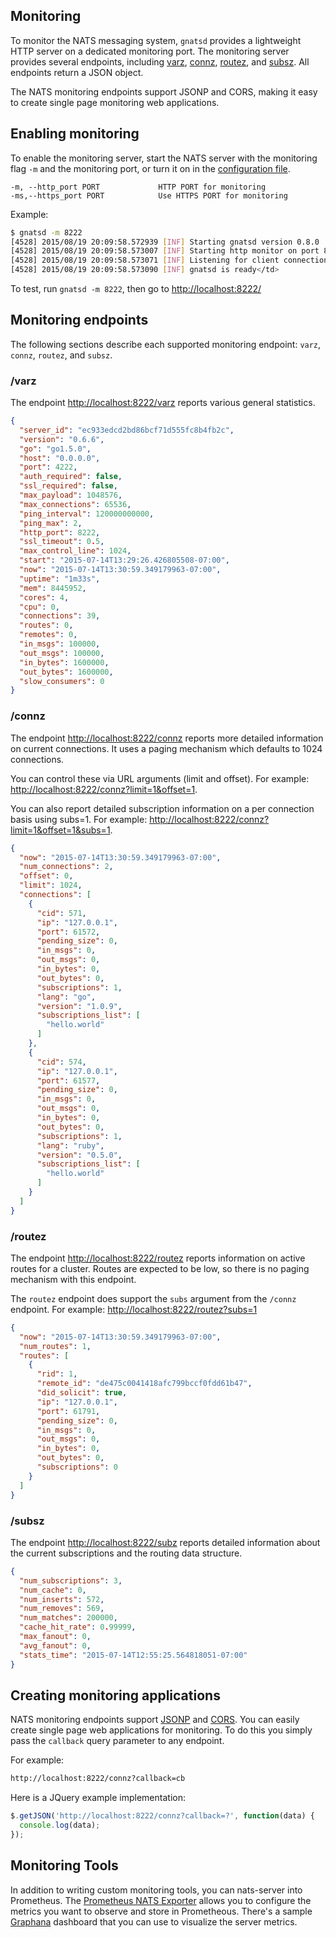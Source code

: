 ## Monitoring

To monitor the NATS messaging system, `gnatsd` provides a lightweight HTTP server on a dedicated monitoring port. The monitoring server provides several endpoints, including [varz](#/varz), [connz](#/connz), [routez](#/routez), and [subsz](#/subz). All endpoints return a JSON object.

The NATS monitoring endpoints support JSONP and CORS, making it easy to create single page monitoring web applications.

## Enabling monitoring

To enable the monitoring server, start the NATS server with the monitoring flag `-m` and the monitoring port, or turn it on in the [configuration file](configuration.md#configuration-properties).

    -m, --http_port PORT             HTTP PORT for monitoring
    -ms,--https_port PORT            Use HTTPS PORT for monitoring

Example:

```sh
$ gnatsd -m 8222
[4528] 2015/08/19 20:09:58.572939 [INF] Starting gnatsd version 0.8.0
[4528] 2015/08/19 20:09:58.573007 [INF] Starting http monitor on port 8222
[4528] 2015/08/19 20:09:58.573071 [INF] Listening for client connections on 0.0.0.0:4222
[4528] 2015/08/19 20:09:58.573090 [INF] gnatsd is ready</td>
```

To test, run `gnatsd -m 8222`, then go to <a href="http://localhost:8222/" target="_blank">http://localhost:8222/</a>

## Monitoring endpoints

The following sections describe each supported monitoring endpoint: `varz`, `connz`, `routez`, and `subsz`.

### /varz

The endpoint <a href="http://localhost:8222/varz" target="_blank">http://localhost:8222/varz</a> reports various general statistics.

```json
{
  "server_id": "ec933edcd2bd86bcf71d555fc8b4fb2c",
  "version": "0.6.6",
  "go": "go1.5.0",
  "host": "0.0.0.0",
  "port": 4222,
  "auth_required": false,
  "ssl_required": false,
  "max_payload": 1048576,
  "max_connections": 65536,
  "ping_interval": 120000000000,
  "ping_max": 2,
  "http_port": 8222,
  "ssl_timeout": 0.5,
  "max_control_line": 1024,
  "start": "2015-07-14T13:29:26.426805508-07:00",
  "now": "2015-07-14T13:30:59.349179963-07:00",
  "uptime": "1m33s",
  "mem": 8445952,
  "cores": 4,
  "cpu": 0,
  "connections": 39,
  "routes": 0,
  "remotes": 0,
  "in_msgs": 100000,
  "out_msgs": 100000,
  "in_bytes": 1600000,
  "out_bytes": 1600000,
  "slow_consumers": 0
}
```

### /connz

The endpoint <a href="http://localhost:8222/connz" target="_blank">http://localhost:8222/connz</a> reports more detailed information on current connections. It uses a paging mechanism which defaults to 1024 connections.

You can control these via URL arguments (limit and offset). For example: <a href="http://localhost:8222/connz?limit=1&offset=1" target="_blank">http://localhost:8222/connz?limit=1&offset=1</a>.

You can also report detailed subscription information on a per connection basis using subs=1. For example: <a href="http://localhost:8222/connz?limit=1&offset=1&subs=1" target="_blank">http://localhost:8222/connz?limit=1&offset=1&subs=1</a>.

```json
{
  "now": "2015-07-14T13:30:59.349179963-07:00",
  "num_connections": 2,
  "offset": 0,
  "limit": 1024,
  "connections": [
    {
      "cid": 571,
      "ip": "127.0.0.1",
      "port": 61572,
      "pending_size": 0,
      "in_msgs": 0,
      "out_msgs": 0,
      "in_bytes": 0,
      "out_bytes": 0,
      "subscriptions": 1,
      "lang": "go",
      "version": "1.0.9",
      "subscriptions_list": [
        "hello.world"
      ]
    },
    {
      "cid": 574,
      "ip": "127.0.0.1",
      "port": 61577,
      "pending_size": 0,
      "in_msgs": 0,
      "out_msgs": 0,
      "in_bytes": 0,
      "out_bytes": 0,
      "subscriptions": 1,
      "lang": "ruby",
      "version": "0.5.0",
      "subscriptions_list": [
        "hello.world"
      ]
    }
  ]
}
```

### /routez

The endpoint <a href="http://localhost:8222/routez" target="_blank">http://localhost:8222/routez</a> reports information on active routes for a cluster. Routes are expected to be low, so there is no paging mechanism with this endpoint.

The `routez` endpoint does support the `subs` argument from the `/connz` endpoint. For example: <a href="http://localhost:8222/routez?subs=1" target="_blank">http://localhost:8222/routez?subs=1</a>

```json
{
  "now": "2015-07-14T13:30:59.349179963-07:00",
  "num_routes": 1,
  "routes": [
    {
      "rid": 1,
      "remote_id": "de475c0041418afc799bccf0fdd61b47",
      "did_solicit": true,
      "ip": "127.0.0.1",
      "port": 61791,
      "pending_size": 0,
      "in_msgs": 0,
      "out_msgs": 0,
      "in_bytes": 0,
      "out_bytes": 0,
      "subscriptions": 0
    }
  ]
}
```

### /subsz

The endpoint <a href="http://localhost:8222/subz" target="_blank">http://localhost:8222/subz</a> reports detailed information about the current subscriptions and the routing data structure.

```json
{
  "num_subscriptions": 3,
  "num_cache": 0,
  "num_inserts": 572,
  "num_removes": 569,
  "num_matches": 200000,
  "cache_hit_rate": 0.99999,
  "max_fanout": 0,
  "avg_fanout": 0,
  "stats_time": "2015-07-14T12:55:25.564818051-07:00"
}
```

## Creating monitoring applications

NATS monitoring endpoints support [JSONP](https://en.wikipedia.org/wiki/JSONP) and [CORS](https://en.wikipedia.org/wiki/Cross-origin_resource_sharing#How_CORS_works). You can easily create single page web applications for monitoring. To do this you simply pass the `callback` query parameter to any endpoint.

For example:

```sh
http://localhost:8222/connz?callback=cb
```

Here is a JQuery example implementation:

```javascript
$.getJSON('http://localhost:8222/connz?callback=?', function(data) {
  console.log(data);
});

```

## Monitoring Tools

In addition to writing custom monitoring tools, you can nats-server into Prometheus. The [Prometheus NATS Exporter](https://github.com/nats-io/prometheus-nats-exporter) allows you to configure the metrics you want to observe and store in Prometheous. There's a sample [Graphana](https://graphana.com) dashboard that you can use to visualize the server metrics.